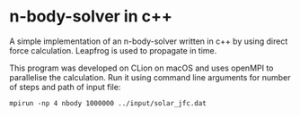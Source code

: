 # n-body-solver in c++

A simple implementation of an n-body-solver written in c++ by using direct force calculation. Leapfrog is used to propagate in time.

This program was developed on CLion on macOS and uses openMPI to parallelise the calculation.
Run it using command line arguments for number of steps and path of input file:
```
mpirun -np 4 nbody 1000000 ../input/solar_jfc.dat
```
